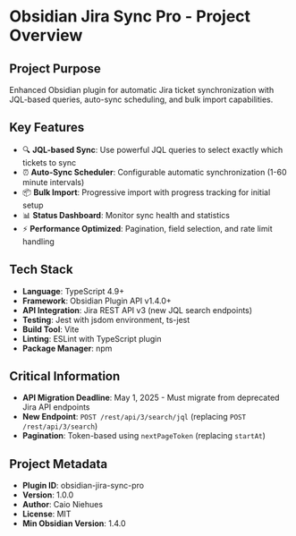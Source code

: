 # Obsidian Jira Sync Pro - Project Overview

## Project Purpose
Enhanced Obsidian plugin for automatic Jira ticket synchronization with JQL-based queries, auto-sync scheduling, and bulk import capabilities.

## Key Features
- 🔍 **JQL-based Sync**: Use powerful JQL queries to select exactly which tickets to sync
- ⏰ **Auto-Sync Scheduler**: Configurable automatic synchronization (1-60 minute intervals)
- 📦 **Bulk Import**: Progressive import with progress tracking for initial setup
- 📊 **Status Dashboard**: Monitor sync health and statistics
- ⚡ **Performance Optimized**: Pagination, field selection, and rate limit handling

## Tech Stack
- **Language**: TypeScript 4.9+
- **Framework**: Obsidian Plugin API v1.4.0+
- **API Integration**: Jira REST API v3 (new JQL search endpoints)
- **Testing**: Jest with jsdom environment, ts-jest
- **Build Tool**: Vite
- **Linting**: ESLint with TypeScript plugin
- **Package Manager**: npm

## Critical Information
- **API Migration Deadline**: May 1, 2025 - Must migrate from deprecated Jira API endpoints
- **New Endpoint**: `POST /rest/api/3/search/jql` (replacing `POST /rest/api/3/search`)
- **Pagination**: Token-based using `nextPageToken` (replacing `startAt`)

## Project Metadata
- **Plugin ID**: obsidian-jira-sync-pro
- **Version**: 1.0.0
- **Author**: Caio Niehues
- **License**: MIT
- **Min Obsidian Version**: 1.4.0